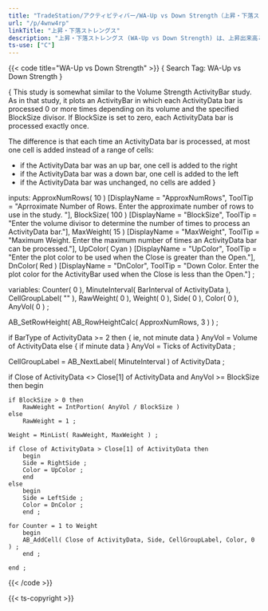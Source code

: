 ```yaml
---
title: "TradeStation/アクティビティバー/WA-Up vs Down Strength（上昇・下落ストレングス）"
url: "/p/4wnw4rp"
linkTitle: "上昇・下落ストレングス"
description: "上昇・下落ストレングス (WA-Up vs Down Strength) は、上昇出来高と下落出来高の強さをバーの左右に積み上げます。"
ts-use: ["C"]
---
```


{{< code title="WA-Up vs Down Strength" >}}
{ Search Tag: WA-Up vs Down Strength }

{
This study is somewhat similar to the Volume Strength ActivityBar study.  As in that
study, it plots an ActivityBar in which each ActivityData bar is processed 0 or more
times depending on its volume and the specified BlockSize divisor.  If BlockSize
is set to zero, each ActivityData bar is processed exactly once.

The difference is that each time an ActivityData bar is processed, at most one cell
is added instead of a range of cells:
  - if the ActivityData bar was an up bar, one cell is added to the right
  - if the ActivityData bar was a down bar, one cell is added to the left
  - if the ActivityData bar was unchanged, no cells are added
}

inputs:
    ApproxNumRows( 10 ) [DisplayName = "ApproxNumRows", ToolTip =
     "Aprroximate Number of Rows.  Enter the approximate number of rows to use in the study. "],
    BlockSize( 100 ) [DisplayName = "BlockSize", ToolTip =
     "Enter the volume divisor to determine the number of times to process an ActivityData bar."],
    MaxWeight( 15 ) [DisplayName = "MaxWeight", ToolTip =
     "Maximum Weight.  Enter the maximum number of times an ActivityData bar can be processed."],
    UpColor( Cyan ) [DisplayName = "UpColor", ToolTip =
     "Enter the plot color to be used when the Close is greater than the Open."],
    DnColor( Red ) [DisplayName = "DnColor", ToolTip =
     "Down Color.  Enter the plot color for the ActivityBar used when the Close is less than the Open."] ;

variables:
    Counter( 0 ),
    MinuteInterval( BarInterval of ActivityData ),
    CellGroupLabel( "" ),
    RawWeight( 0 ),
    Weight( 0 ),
    Side( 0 ),
    Color( 0 ),
    AnyVol( 0 ) ;

AB_SetRowHeight( AB_RowHeightCalc( ApproxNumRows, 3 ) ) ;

if BarType of ActivityData >= 2 then { ie, not minute data }
    AnyVol = Volume of ActivityData
else { if minute data }
    AnyVol = Ticks of ActivityData ;

CellGroupLabel = AB_NextLabel( MinuteInterval ) of ActivityData ;

if Close of ActivityData <> Close[1] of ActivityData and AnyVol >= BlockSize then
    begin

    if BlockSize > 0 then
        RawWeight = IntPortion( AnyVol / BlockSize )
    else
        RawWeight = 1 ;

    Weight = MinList( RawWeight, MaxWeight ) ;

    if Close of ActivityData > Close[1] of ActivityData then
        begin
        Side = RightSide ;
        Color = UpColor ;
        end
    else
        begin
        Side = LeftSide ;
        Color = DnColor ;
        end ;

    for Counter = 1 to Weight
        begin
        AB_AddCell( Close of ActivityData, Side, CellGroupLabel, Color, 0 ) ;
        end ;

    end ;
{{< /code >}}

{{< ts-copyright >}}

